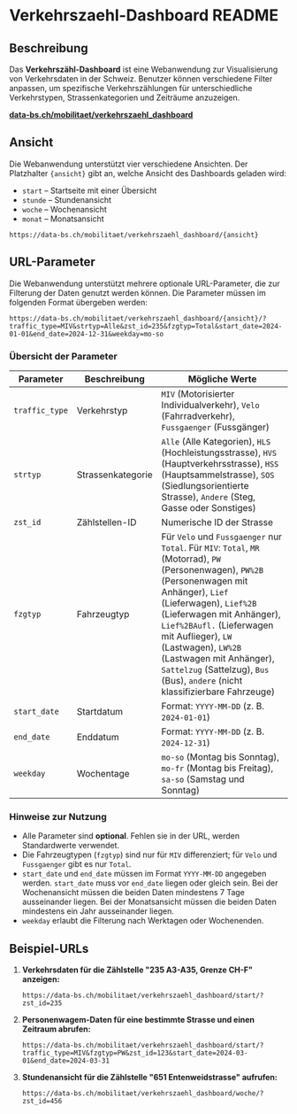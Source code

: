 # Verkehrszaehl-Dashboard README

## Beschreibung
Das **Verkehrszähl-Dashboard** ist eine Webanwendung zur Visualisierung von Verkehrsdaten in der Schweiz. Benutzer können verschiedene Filter anpassen, um spezifische Verkehrszählungen für unterschiedliche Verkehrstypen, Strassenkategorien und Zeiträume anzuzeigen.

[**data-bs.ch/mobilitaet/verkehrszaehl_dashboard**](https://data-bs.ch/mobilitaet/verkehrszaehl_dashboard)

## Ansicht
Die Webanwendung unterstützt vier verschiedene Ansichten. Der Platzhalter `{ansicht}` gibt an, welche Ansicht des Dashboards geladen wird:
- `start` – Startseite mit einer Übersicht
- `stunde` – Stundenansicht
- `woche` – Wochenansicht
- `monat` – Monatsansicht

```
https://data-bs.ch/mobilitaet/verkehrszaehl_dashboard/{ansicht}
```

## URL-Parameter
Die Webanwendung unterstützt mehrere optionale URL-Parameter, die zur Filterung der Daten genutzt werden können. Die Parameter müssen im folgenden Format übergeben werden:

```
https://data-bs.ch/mobilitaet/verkehrszaehl_dashboard/{ansicht}/?traffic_type=MIV&strtyp=Alle&zst_id=235&fzgtyp=Total&start_date=2024-01-01&end_date=2024-12-31&weekday=mo-so
```

### Übersicht der Parameter
| Parameter    | Beschreibung | Mögliche Werte |
|-------------|-------------|---------------|
| `traffic_type` | Verkehrstyp | `MIV` (Motorisierter Individualverkehr), `Velo` (Fahrradverkehr), `Fussgaenger` (Fussgänger) |
| `strtyp` | Strassenkategorie | `Alle` (Alle Kategorien), `HLS` (Hochleistungsstrasse), `HVS` (Hauptverkehrsstrasse), `HSS` (Hauptsammelstrasse), `SOS` (Siedlungsorientierte Strasse), `Andere` (Steg, Gasse oder Sonstiges) |
| `zst_id` | Zählstellen-ID | Numerische ID der Strasse |
| `fzgtyp` | Fahrzeugtyp | Für `Velo` und `Fussgaenger` nur `Total`. Für `MIV`: `Total`, `MR` (Motorrad), `PW` (Personenwagen), `PW%2B` (Personenwagen mit Anhänger), `Lief` (Lieferwagen), `Lief%2B` (Lieferwagen mit Anhänger), `Lief%2BAufl.` (Lieferwagen mit Auflieger), `LW` (Lastwagen), `LW%2B` (Lastwagen mit Anhänger), `Sattelzug` (Sattelzug), `Bus` (Bus), `andere` (nicht klassifizierbare Fahrzeuge) |
| `start_date` | Startdatum | Format: `YYYY-MM-DD` (z. B. `2024-01-01`) |
| `end_date` | Enddatum | Format: `YYYY-MM-DD` (z. B. `2024-12-31`) |
| `weekday` | Wochentage | `mo-so` (Montag bis Sonntag), `mo-fr` (Montag bis Freitag), `sa-so` (Samstag und Sonntag) |

### Hinweise zur Nutzung
- Alle Parameter sind **optional**. Fehlen sie in der URL, werden Standardwerte verwendet.
- Die Fahrzeugtypen (`fzgtyp`) sind nur für `MIV` differenziert; für `Velo` und `Fussgaenger` gibt es nur `Total`.
- `start_date` und `end_date` müssen im Format `YYYY-MM-DD` angegeben werden. `start_date` muss vor `end_date` liegen oder gleich sein. Bei der Wochenansicht müssen die beiden Daten mindestens 7 Tage ausseinander liegen. Bei der Monatsansicht müssen die beiden Daten mindestens ein Jahr ausseinander liegen.
- `weekday` erlaubt die Filterung nach Werktagen oder Wochenenden.

## Beispiel-URLs
1. **Verkehrsdaten für die Zählstelle "235 A3-A35, Grenze CH-F" anzeigen:**
   ```
   https://data-bs.ch/mobilitaet/verkehrszaehl_dashboard/start/?zst_id=235
   ```
2. **Personenwagem-Daten für eine bestimmte Strasse und einen Zeitraum abrufen:**
   ```
   https://data-bs.ch/mobilitaet/verkehrszaehl_dashboard/start/?traffic_type=MIV&fzgtyp=PW&zst_id=123&start_date=2024-03-01&end_date=2024-03-31
   ```
3. **Stundenansicht für die Zählstelle "651 Entenweidstrasse" aufrufen:**
   ```
   https://data-bs.ch/mobilitaet/verkehrszaehl_dashboard/woche/?zst_id=456
   ```


